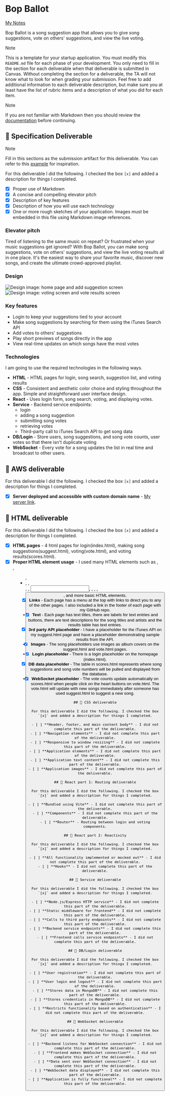 # Bop Ballot

[My Notes](notes.md)

Bop Ballot is a song suggestion app that allows you to give song suggestions, vote on others' suggestions, and view the live voting.


> [!NOTE]
>  This is a template for your startup application. You must modify this `README.md` file for each phase of your development. You only need to fill in the section for each deliverable when that deliverable is submitted in Canvas. Without completing the section for a deliverable, the TA will not know what to look for when grading your submission. Feel free to add additional information to each deliverable description, but make sure you at least have the list of rubric items and a description of what you did for each item.

> [!NOTE]
>  If you are not familiar with Markdown then you should review the [documentation](https://docs.github.com/en/get-started/writing-on-github/getting-started-with-writing-and-formatting-on-github/basic-writing-and-formatting-syntax) before continuing.

## 🚀 Specification Deliverable

> [!NOTE]
>  Fill in this sections as the submission artifact for this deliverable. You can refer to this [example](https://github.com/webprogramming260/startup-example/blob/main/README.md) for inspiration.

For this deliverable I did the following. I checked the box `[x]` and added a description for things I completed.

- [x] Proper use of Markdown
- [x] A concise and compelling elevator pitch
- [x] Description of key features
- [x] Description of how you will use each technology
- [x] One or more rough sketches of your application. Images must be embedded in this file using Markdown image references.

### Elevator pitch

Tired of listening to the same music on repeat? Or frustrated when your music suggestions get ignored? With Bop Ballot, you can make song suggestions, vote on others' suggestions, and view the live voting results all in one place. It's the easiest way to share your favorite music, discover new songs, and create the ultimate crowd-approved playlist.

### Design

![Design image: home page and add suggestion screen](images/bop_ballot_design_2.jpg)
![Design image: voting screen and vote results screen](images/bop_ballot_design_1.jpg)

### Key features

- Login to keep your suggestions tied to your account
- Make song suggestions by searching for them using the iTunes Search API
- Add votes to others' suggestions
- Play short previews of songs directly in the app
- View real-time updates on which songs have the most votes

### Technologies

I am going to use the required technologies in the following ways.

- **HTML** - HTML pages for login, song search, suggestion list, and voting results
- **CSS** - Consistent and aesthetic color choice and styling throughout the app. Simple and straightforward user interface design.
- **React** - Uses login form, song search, voting, and displaying votes.
- **Service** - Backend service endpoints:
  - login
  - adding a song suggestion
  - submitting song votes
  - retrieving votes
  - Third-party call to iTunes Search API to get song data
- **DB/Login** - Store users, song suggestions, and song vote counts, user votes so that there isn't duplicate voting
- **WebSocket** - Every vote for a song updates the list in real time and broadcast to other users.

## 🚀 AWS deliverable

For this deliverable I did the following. I checked the box `[x]` and added a description for things I completed.

- [x] **Server deployed and accessible with custom domain name** - [My server link](https://boppitybop260.click).

## 🚀 HTML deliverable

For this deliverable I did the following. I checked the box `[x]` and added a description for things I completed.

- [x] **HTML pages** - 4 html pages for login(index.html), making song suggestions(suggest.html), voting(vote.html), and voting results(scores.html).
- [x] **Proper HTML element usage** - I used many HTML elements such as <head>, <nav>, <menu>, <li>, <a>, <form>, <label>, <input>, <table>, <img>, <span>, <button>, and more basic HTML elements.
- [x] **Links** - Each page has a menu at the top with links to direct you to any of the other pages. I also included a link in the footer of each page with my GitHub repo.
- [x] **Text** - Each page has text titles, there are labels for text entries and buttons, there are text descriptions for the song titles and artists and the results table has text entries.
- [x] **3rd party API placeholder** - I have a placeholder for the iTunes API on my suggest.html page and have a placeholder demonstrating sample results from the API.
- [x] **Images** - The song placeholders use images as album covers on the suggest.html and vote.html pages.
- [x] **Login placeholder** - There is a login placeholder on the homepage (index.html).
- [x] **DB data placeholder** - The table in scores.html represents where song suggestions and song vote numbers will be pulled and displayed from the database.
- [x] **WebSocket placeholder** - The vote counts update automatically on scores.html when people click on the heart buttons on vote.html. The vote.html will update with new songs immediately after someone has used suggest.html to suggest a new song.

```
## 🚀 CSS deliverable

For this deliverable I did the following. I checked the box `[x]` and added a description for things I completed.

- [ ] **Header, footer, and main content body** - I did not complete this part of the deliverable.
- [ ] **Navigation elements** - I did not complete this part of the deliverable.
- [ ] **Responsive to window resizing** - I did not complete this part of the deliverable.
- [ ] **Application elements** - I did not complete this part of the deliverable.
- [ ] **Application text content** - I did not complete this part of the deliverable.
- [ ] **Application images** - I did not complete this part of the deliverable.

## 🚀 React part 1: Routing deliverable

For this deliverable I did the following. I checked the box `[x]` and added a description for things I completed.

- [ ] **Bundled using Vite** - I did not complete this part of the deliverable.
- [ ] **Components** - I did not complete this part of the deliverable.
- [ ] **Router** - Routing between login and voting components.

## 🚀 React part 2: Reactivity

For this deliverable I did the following. I checked the box `[x]` and added a description for things I completed.

- [ ] **All functionality implemented or mocked out** - I did not complete this part of the deliverable.
- [ ] **Hooks** - I did not complete this part of the deliverable.

## 🚀 Service deliverable

For this deliverable I did the following. I checked the box `[x]` and added a description for things I completed.

- [ ] **Node.js/Express HTTP service** - I did not complete this part of the deliverable.
- [ ] **Static middleware for frontend** - I did not complete this part of the deliverable.
- [ ] **Calls to third party endpoints** - I did not complete this part of the deliverable.
- [ ] **Backend service endpoints** - I did not complete this part of the deliverable.
- [ ] **Frontend calls service endpoints** - I did not complete this part of the deliverable.

## 🚀 DB/Login deliverable

For this deliverable I did the following. I checked the box `[x]` and added a description for things I completed.

- [ ] **User registration** - I did not complete this part of the deliverable.
- [ ] **User login and logout** - I did not complete this part of the deliverable.
- [ ] **Stores data in MongoDB** - I did not complete this part of the deliverable.
- [ ] **Stores credentials in MongoDB** - I did not complete this part of the deliverable.
- [ ] **Restricts functionality based on authentication** - I did not complete this part of the deliverable.

## 🚀 WebSocket deliverable

For this deliverable I did the following. I checked the box `[x]` and added a description for things I completed.

- [ ] **Backend listens for WebSocket connection** - I did not complete this part of the deliverable.
- [ ] **Frontend makes WebSocket connection** - I did not complete this part of the deliverable.
- [ ] **Data sent over WebSocket connection** - I did not complete this part of the deliverable.
- [ ] **WebSocket data displayed** - I did not complete this part of the deliverable.
- [ ] **Application is fully functional** - I did not complete this part of the deliverable.
